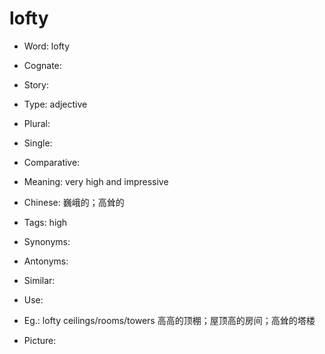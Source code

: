 # lofty

- Word: lofty
- Cognate: 
- Story: 

- Type: adjective
- Plural: 
- Single: 
- Comparative: 
- Meaning: very high and impressive
- Chinese: 巍峨的；高耸的
- Tags: high
- Synonyms: 
- Antonyms: 
- Similar: 
- Use: 
- Eg.: lofty ceilings/rooms/towers 高高的顶棚；屋顶高的房间；高耸的塔楼
- Picture: 


